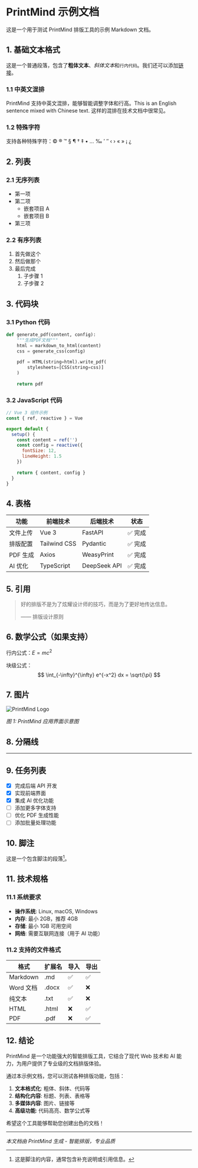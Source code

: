 # PrintMind 示例文档

这是一个用于测试 PrintMind 排版工具的示例 Markdown 文档。

## 1. 基础文本格式

这是一个普通段落，包含了**粗体文本**、*斜体文本*和`行内代码`。我们还可以添加[链接](https://example.com)。

### 1.1 中英文混排

PrintMind 支持中英文混排，能够智能调整字体和行高。This is an English sentence mixed with Chinese text. 这样的混排在技术文档中很常见。

### 1.2 特殊字符

支持各种特殊字符：© ® ™ § ¶ † ‡ • … ‰ ′ ″ ‹ › « » ¡ ¿

## 2. 列表

### 2.1 无序列表

- 第一项
- 第二项
  - 嵌套项目 A
  - 嵌套项目 B
- 第三项

### 2.2 有序列表

1. 首先做这个
2. 然后做那个
3. 最后完成
   1. 子步骤 1
   2. 子步骤 2

## 3. 代码块

### 3.1 Python 代码

```python
def generate_pdf(content, config):
    """生成PDF文档"""
    html = markdown_to_html(content)
    css = generate_css(config)
    
    pdf = HTML(string=html).write_pdf(
        stylesheets=[CSS(string=css)]
    )
    
    return pdf
```

### 3.2 JavaScript 代码

```javascript
// Vue 3 组件示例
const { ref, reactive } = Vue

export default {
  setup() {
    const content = ref('')
    const config = reactive({
      fontSize: 12,
      lineHeight: 1.5
    })
    
    return { content, config }
  }
}
```

## 4. 表格

| 功能 | 前端技术 | 后端技术 | 状态 |
|------|----------|----------|------|
| 文件上传 | Vue 3 | FastAPI | ✅ 完成 |
| 排版配置 | Tailwind CSS | Pydantic | ✅ 完成 |
| PDF 生成 | Axios | WeasyPrint | ✅ 完成 |
| AI 优化 | TypeScript | DeepSeek API | ✅ 完成 |

## 5. 引用

> 好的排版不是为了炫耀设计师的技巧，而是为了更好地传达信息。
> 
> —— 排版设计原则

## 6. 数学公式（如果支持）

行内公式：$E = mc^2$

块级公式：
$$
\int_{-\infty}^{\infty} e^{-x^2} dx = \sqrt{\pi}
$$

## 7. 图片

![PrintMind Logo](https://via.placeholder.com/400x200?text=PrintMind+Logo)

*图 1: PrintMind 应用界面示意图*

## 8. 分隔线

---

## 9. 任务列表

- [x] 完成后端 API 开发
- [x] 实现前端界面
- [x] 集成 AI 优化功能
- [ ] 添加更多字体支持
- [ ] 优化 PDF 生成性能
- [ ] 添加批量处理功能

## 10. 脚注

这是一个包含脚注的段落[^1]。

[^1]: 这是脚注的内容，通常包含补充说明或引用信息。

## 11. 技术规格

### 11.1 系统要求

- **操作系统**: Linux, macOS, Windows
- **内存**: 最小 2GB，推荐 4GB
- **存储**: 最小 1GB 可用空间
- **网络**: 需要互联网连接（用于 AI 功能）

### 11.2 支持的文件格式

| 格式 | 扩展名 | 导入 | 导出 |
|------|--------|------|------|
| Markdown | .md | ✅ | ✅ |
| Word 文档 | .docx | ✅ | ❌ |
| 纯文本 | .txt | ✅ | ❌ |
| HTML | .html | ❌ | ✅ |
| PDF | .pdf | ❌ | ✅ |

## 12. 结论

PrintMind 是一个功能强大的智能排版工具，它结合了现代 Web 技术和 AI 能力，为用户提供了专业级的文档排版体验。

通过本示例文档，您可以测试各种排版功能，包括：

1. **文本格式化**: 粗体、斜体、代码等
2. **结构化内容**: 标题、列表、表格等
3. **多媒体内容**: 图片、链接等
4. **高级功能**: 代码高亮、数学公式等

希望这个工具能够帮助您创建出色的文档！

---

*本文档由 PrintMind 生成 - 智能排版，专业品质*
